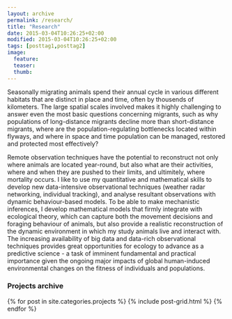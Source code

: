 ```yaml
---
layout: archive
permalink: /research/
title: "Research"
date: 2015-03-04T10:26:25+02:00
modified: 2015-03-04T10:26:25+02:00
tags: [posttag1,posttag2]
image:
  feature:
  teaser:
  thumb:
---
```


Seasonally migrating animals spend their annual cycle in various different habitats that are distinct in place and time, often by thousends of kilometers. The large spatial scales involved makes it highly challenging to answer even the most basic questions concerning migrants, such as why populations of long-distance migrants decline more than short-distance migrants, where are the population-regulating bottlenecks located within flyways, and where in space and time population can be managed, restored and protected most effectively?

Remote observation techniques have the potential to reconstruct not only where animals are located year-round, but also what are their activities, where and when they are pushed to their limits, and ultimitely, where mortality occurs. I like to use my quantitative and mathematical skills to develop new data-intensive observational techniques (weather radar networking, individual tracking), and analyse resultant observations with dynamic behaviour-based models. To be able to make mechanistic inferences, I develop mathematical models that firmly integrate with ecological theory, which can capture both the movement decisions and foraging behaviour of animals, but also provide a realistic reconstruction of the dynamic environment in which my study animals live and interact with. The increasing availability of big data and data-rich observational techniques provides great opportunities for ecology to advance as a predictive science - a task of imminent fundamental and practical importance given the ongoing major impacts of global human-induced environmental changes on the fitness of individuals and populations.

### Projects archive

<div class="wrap">
<div class="tiles">
{% for post in site.categories.projects %}
        {% include post-grid.html %}
{% endfor %}
</div><!-- /.tiles -->
</div>
